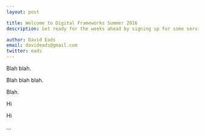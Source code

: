 ```yaml
---
layout: post

title: Welcome to Digital Frameworks Summer 2016
description: Get ready for the weeks ahead by signing up for some services. 

author: David Eads
email: davideads@gmail.com
twitter: eads
---
```



Blah blah.

Blah blah blah.

Blah.

<div class="row">
    <div class="col-md-6">
        <p>Hi</p>
    </div>
    <div class="col-md-6">
        <p>Hi</p>
    </div>
</div>

<div class="well well-sm">...</div>
